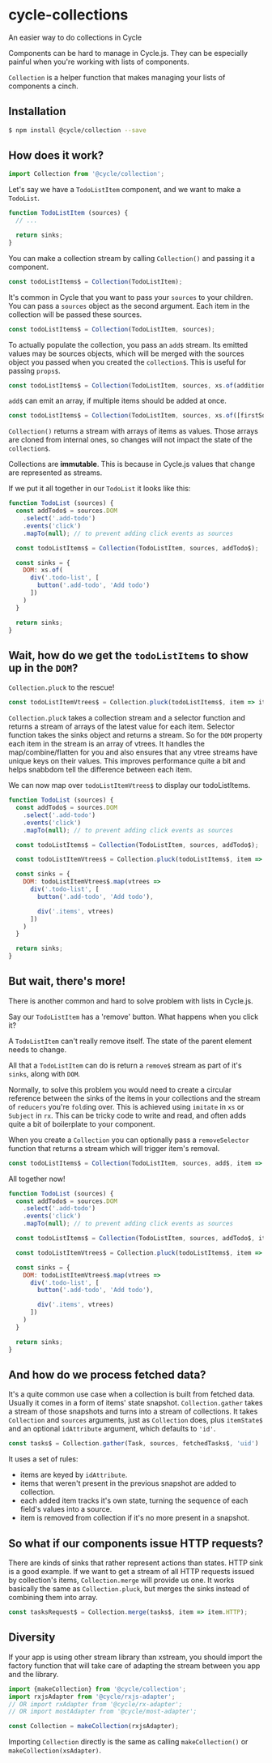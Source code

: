 # cycle-collections
An easier way to do collections in Cycle

Components can be hard to manage in Cycle.js. They can be especially painful when you're working with lists of components.

`Collection` is a helper function that makes managing your lists of components a cinch.

Installation
---
```bash
$ npm install @cycle/collection --save
```

How does it work?
---

<!-- share-code-between-examples -->

```js
import Collection from '@cycle/collection';
```

Let's say we have a `TodoListItem` component, and we want to make a `TodoList`.

```js
function TodoListItem (sources) {
  // ...

  return sinks;
}
```

You can make a collection stream by calling `Collection()` and passing it a component.

```js
const todoListItems$ = Collection(TodoListItem);
```

It's common in Cycle that you want to pass your `sources` to your children. You can pass a `sources` object as the second argument. Each item in the collection will be passed these sources.

```js
const todoListItems$ = Collection(TodoListItem, sources);
```

To actually populate the collection, you pass an `add$` stream. Its emitted values may be sources objects, which will be merged with the sources object you passed when you created the `collection$`. This is useful for passing `props$`.

```js
const todoListItems$ = Collection(TodoListItem, sources, xs.of(additionalSources));
```

`add$` can emit an array, if multiple items should be added at once.

```js
const todoListItems$ = Collection(TodoListItem, sources, xs.of([firstSources, secondSources]));
```

`Collection()` returns a stream with arrays of items as values. Those arrays are cloned from internal ones, so changes will not impact the state of the `collection$`.

Collections are **immutable**. This is because in Cycle.js values that change are represented as streams.

If we put it all together in our `TodoList` it looks like this:

```js
function TodoList (sources) {
  const addTodo$ = sources.DOM
    .select('.add-todo')
    .events('click')
    .mapTo(null); // to prevent adding click events as sources

  const todoListItems$ = Collection(TodoListItem, sources, addTodo$);

  const sinks = {
    DOM: xs.of(
      div('.todo-list', [
        button('.add-todo', 'Add todo')
      ])
    )
  }

  return sinks;
}
```

Wait, how do we get the `todoListItems` to show up in the `DOM`?
---

`Collection.pluck` to the rescue!

```js
const todoListItemVtrees$ = Collection.pluck(todoListItems$, item => item.DOM);
```

`Collection.pluck` takes a collection stream and a selector function and returns a stream of arrays of the latest value for each item. Selector function takes the sinks object and returns a stream. So for the `DOM` property each item in the stream is an array of vtrees. It handles the map/combine/flatten for you and also ensures that any vtree streams have unique keys on their values. This improves performance quite a bit and helps snabbdom tell the difference between each item.

We can now map over `todoListItemVtrees$` to display our todoListItems.

```js
function TodoList (sources) {
  const addTodo$ = sources.DOM
    .select('.add-todo')
    .events('click')
    .mapTo(null); // to prevent adding click events as sources

  const todoListItems$ = Collection(TodoListItem, sources, addTodo$);

  const todoListItemVtrees$ = Collection.pluck(todoListItems$, item => item.DOM);

  const sinks = {
    DOM: todoListItemVtrees$.map(vtrees =>
      div('.todo-list', [
        button('.add-todo', 'Add todo'),

        div('.items', vtrees)
      ])
    )
  }

  return sinks;
}
```

But wait, there's more!
---

There is another common and hard to solve problem with lists in Cycle.js.

Say our `TodoListItem` has a 'remove' button. What happens when you click it?

A `TodoListItem` can't really remove itself. The state of the parent element needs to change.

All that a `TodoListItem` can do is return a `remove$` stream as part of it's `sinks`, along with `DOM`.

Normally, to solve this problem you would need to create a circular reference between the sinks of the items in your collections and the stream of `reducers` you're `fold`ing over. This is achieved using `imitate` in `xs` or `Subject` in `rx`. This can be tricky code to write and read, and often adds quite a bit of boilerplate to your component.

When you create a `Collection` you can optionally pass a `removeSelector` function that returns a stream which will trigger item's removal.

```js
const todoListItems$ = Collection(TodoListItem, sources, add$, item => item.remove$);
```

All together now!

```js
function TodoList (sources) {
  const addTodo$ = sources.DOM
    .select('.add-todo')
    .events('click')
    .mapTo(null); // to prevent adding click events as sources

  const todoListItems$ = Collection(TodoListItem, sources, addTodo$, item => item.remove$);

  const todoListItemVtrees$ = Collection.pluck(todoListItems$, item => item.DOM);

  const sinks = {
    DOM: todoListItemVtrees$.map(vtrees =>
      div('.todo-list', [
        button('.add-todo', 'Add todo'),

        div('.items', vtrees)
      ])
    )
  }

  return sinks;
}
```

And how do we process fetched data?
---

It's a quite common use case when a collection is built from fetched data. Usually it comes in a form of items' state snapshot. `Collection.gather` takes a stream of those snapshots and turns into a stream of collections. It takes `Collection` and `sources` arguments, just as `Collection` does, plus `itemState$` and an optional `idAttribute` argument, which defaults to `'id'`.

```js
const tasks$ = Collection.gather(Task, sources, fetchedTasks$, 'uid')
```

It uses a set of rules:

- items are keyed by `idAttribute`.
- items that weren't present in the previous snapshot are added to collection.
- each added item tracks it's own state, turning the sequence of each field's values into a source.
- item is removed from collection if it's no more present in a snapshot.

So what if our components issue HTTP requests?
---

There are kinds of sinks that rather represent actions than states. HTTP sink is a good example. If we want to get a stream of all HTTP requests issued by collection's items, `Collection.merge` will provide us one. It works basically the same as `Collection.pluck`, but merges the sinks instead of combining them into array.

```js
const tasksRequest$ = Collection.merge(tasks$, item => item.HTTP);
```

Diversity
---

If your app is using other stream library than xstream, you should import the factory function that will take care of adapting the stream between you app and the library.

```js
import {makeCollection} from '@cycle/collection';
import rxjsAdapter from '@cycle/rxjs-adapter';
// OR import rxAdapter from '@cycle/rx-adapter';
// OR import mostAdapter from '@cycle/most-adapter';

const Collection = makeCollection(rxjsAdapter);
```

Importing `Collection` directly is the same as calling `makeCollection()` or `makeCollection(xsAdapter)`.
